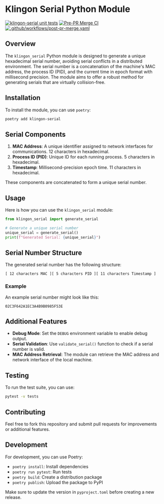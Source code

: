 # Klingon Serial Python Module
[![klingon-serial unit tests](https://github.com/djh00t/module_klingon_serial/actions/workflows/klingon-serial-unit-tests.yaml/badge.svg)](https://github.com/djh00t/module_klingon_serial/actions/workflows/klingon-serial-unit-tests.yaml)
[![Pre-PR Merge CI](https://github.com/djh00t/module_klingon_serial/actions/workflows/pre-pr-merge.yaml/badge.svg)](https://github.com/djh00t/module_klingon_serial/actions/workflows/pre-pr-merge.yaml) [![.github/workflows/post-pr-merge.yaml](https://github.com/djh00t/module_klingon_serial/actions/workflows/post-pr-merge.yaml/badge.svg)](https://github.com/djh00t/module_klingon_serial/actions/workflows/post-pr-merge.yaml)

## Overview

The `klingon_serial` Python module is designed to generate a unique hexadecimal
serial number, avoiding serial conflicts in a distributed environment. The
serial number is a concatenation of the machine's MAC address, the process ID
(PID), and the current time in epoch format with millisecond precision. The
module aims to offer a robust method for generating serials that are virtually collision-free.

## Installation

To install the module, you can use `poetry`:

```bash
poetry add klingon-serial
```

## Serial Components

1. **MAC Address**: A unique identifier assigned to network interfaces for communications. 12 characters in hexadecimal.
2. **Process ID (PID)**: Unique ID for each running process. 5 characters in hexadecimal.
3. **Timestamp**: Millisecond-precision epoch time. 11 characters in hexadecimal.

These components are concatenated to form a unique serial number.

## Usage

Here is how you can use the `klingon_serial` module:

```python
from klingon_serial import generate_serial

# Generate a unique serial number
unique_serial = generate_serial()
print(f"Generated Serial: {unique_serial}")
```

## Serial Number Structure

The generated serial number has the following structure:

```
[ 12 characters MAC ][ 5 characters PID ][ 11 characters Timestamp ]
```

### Example

An example serial number might look like this:

```
02C3F642A1EC3A4B9B0985F53E
```

## Additional Features

- **Debug Mode**: Set the `DEBUG` environment variable to enable debug output.
- **Serial Validation**: Use `validate_serial()` function to check if a serial number is valid.
- **MAC Address Retrieval**: The module can retrieve the MAC address and network interface of the local machine.

## Testing

To run the test suite, you can use:

```bash
pytest -v tests
```

## Contributing

Feel free to fork this repository and submit pull requests for improvements or additional features.

## Development

For development, you can use Poetry:

- `poetry install`: Install dependencies
- `poetry run pytest`: Run tests
- `poetry build`: Create a distribution package
- `poetry publish`: Upload the package to PyPI

Make sure to update the version in `pyproject.toml` before creating a new release.
